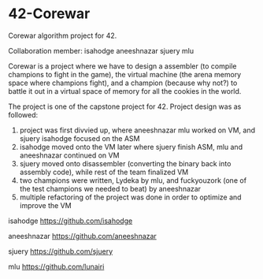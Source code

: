 # 42-Corewar
Corewar algorithm project for 42. 

Collaboration member: isahodge aneeshnazar sjuery mlu

Corewar is a project where we have to design a assembler (to compile champions to fight in the game), the virtual machine (the arena memory space where champions fight), and a champion (because why not?) to battle it out in a virtual space of memory for all the cookies in the world. 

The project is one of the capstone project for 42. Project design was as followed:
1) project was first divvied up, where aneeshnazar mlu worked on VM, and sjuery isahodge focused on the ASM
2) isahodge moved onto the VM later where sjuery finish ASM, mlu and aneeshnazar continued on VM
3) sjuery moved onto disassembler (converting the binary back into assembly code), while rest of the team finalized VM
4) two champions were written, Lydeka by mlu, and fuckyouzork (one of the test champions we needed to beat) by aneeshnazar
5) multiple refactoring of the project was done in order to optimize and improve the VM

isahodge https://github.com/isahodge

aneeshnazar https://github.com/aneeshnazar

sjuery https://github.com/sjuery

mlu https://github.com/lunairi

